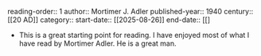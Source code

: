 reading-order:: 1
author:: Mortimer J. Adler
published-year:: 1940
century:: [[20 AD]]
category:: 
start-date:: [[2025-08-26]]
end-date:: [[]

- This is a great starting point for reading. I have enjoyed most of what I have read by Mortimer Adler. He is a great man.